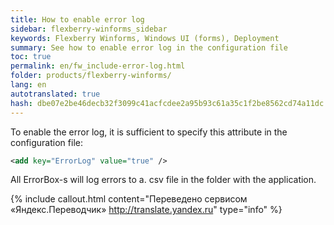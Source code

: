 ```yaml
--- 
title: How to enable error log 
sidebar: flexberry-winforms_sidebar 
keywords: Flexberry Winforms, Windows UI (forms), Deployment 
summary: See how to enable error log in the configuration file 
toc: true 
permalink: en/fw_include-error-log.html 
folder: products/flexberry-winforms/ 
lang: en 
autotranslated: true 
hash: dbe07e2be46decb32f3099c41acfcdee2a95b93c61a35c1f2be8562cd74a11dc 
--- 
```


To enable the error log, it is sufficient to specify this attribute in the configuration file: 

```xml   
<add key="ErrorLog" value="true" />
``` 

All ErrorBox-s will log errors to a. csv file in the folder with the application. 



{% include callout.html content="Переведено сервисом «Яндекс.Переводчик» <http://translate.yandex.ru>" type="info" %}